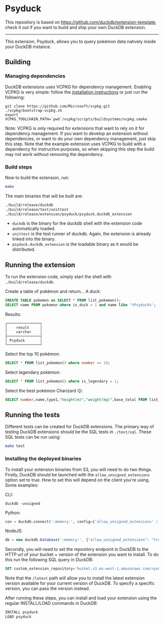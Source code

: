 # Psyduck

This repository is based on https://github.com/duckdb/extension-template, check it out if you want to build and ship your own DuckDB extension.

---

This extension, Psyduck, allows you to query pokémon data natively inside your DuckDB instance.


## Building
### Managing dependencies
DuckDB extensions uses VCPKG for dependency management. Enabling VCPKG is very simple: follow the [installation instructions](https://vcpkg.io/en/getting-started) or just run the following:
```shell
git clone https://github.com/Microsoft/vcpkg.git
./vcpkg/bootstrap-vcpkg.sh
export VCPKG_TOOLCHAIN_PATH=`pwd`/vcpkg/scripts/buildsystems/vcpkg.cmake
```
Note: VCPKG is only required for extensions that want to rely on it for dependency management. If you want to develop an extension without dependencies, or want to do your own dependency management, just skip this step. Note that the example extension uses VCPKG to build with a dependency for instructive purposes, so when skipping this step the build may not work without removing the dependency.

### Build steps
Now to build the extension, run:
```sh
make
```
The main binaries that will be built are:
```sh
./build/release/duckdb
./build/release/test/unittest
./build/release/extension/psyduck/psyduck.duckdb_extension
```
- `duckdb` is the binary for the duckdb shell with the extension code automatically loaded.
- `unittest` is the test runner of duckdb. Again, the extension is already linked into the binary.
- `psyduck.duckdb_extension` is the loadable binary as it would be distributed.

## Running the extension
To run the extension code, simply start the shell with `./build/release/duckdb`.

Create a table of pokémon and return... A duck:

```sql
CREATE TABLE pokemon as SELECT * FROM list_pokemon();
SELECT name FROM pokemon where is_duck = 1 and name like '%Psyduck%';
```

Results:
```
┌───────────────┐
│    result     │
│    varchar    │
├───────────────┤
│ Psyduck       │
└───────────────┘
```

Select the top 10 pokémon:
```sql
SELECT * FROM list_pokemon() where number <= 10;
```

Select legendary pokémon:
```sql
SELECT * FROM list_pokemon() where is_legendary = 1;
```

Select the best pokémon Charizard 😉:
```sql
SELECT number,name,type1,"height(m)","weight(kg)",base_total FROM list_pokemon() where name = 'Charizard';
```

## Running the tests
Different tests can be created for DuckDB extensions. The primary way of testing DuckDB extensions should be the SQL tests in `./test/sql`. These SQL tests can be run using:
```sh
make test
```

### Installing the deployed binaries
To install your extension binaries from S3, you will need to do two things. Firstly, DuckDB should be launched with the
`allow_unsigned_extensions` option set to true. How to set this will depend on the client you're using. Some examples:

CLI:
```shell
duckdb -unsigned
```

Python:
```python
con = duckdb.connect(':memory:', config={'allow_unsigned_extensions' : 'true'})
```

NodeJS:
```js
db = new duckdb.Database(':memory:', {"allow_unsigned_extensions": "true"});
```

Secondly, you will need to set the repository endpoint in DuckDB to the HTTP url of your bucket + version of the extension
you want to install. To do this run the following SQL query in DuckDB:
```sql
SET custom_extension_repository='bucket.s3.eu-west-1.amazonaws.com/<your_extension_name>/latest';
```
Note that the `/latest` path will allow you to install the latest extension version available for your current version of
DuckDB. To specify a specific version, you can pass the version instead.

After running these steps, you can install and load your extension using the regular INSTALL/LOAD commands in DuckDB:
```sql
INSTALL psyduck
LOAD psyduck
```
